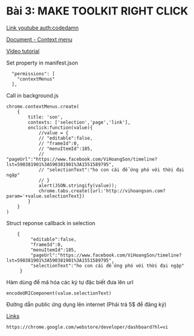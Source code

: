 # Bài 3: MAKE TOOLKIT RIGHT CLICK

[Link youtube auth:codedamn](https://www.youtube.com/channel/UCJUmE61LxhbhudzUugHL2wQ)

[Document - Context menu](https://developer.chrome.com/extensions/samples#search:contextmenus)

[Video tutorial](https://www.youtube.com/watch?v=Johz4yWM-0E&list=PLYxzS__5yYQlWil-vQ-y7NR902ovyq1Xi&index=10)

Set property in manifest.json

```$xslt
  "permissions": [
    "contextMenus"
  ],
```

Call in background.js

```$xslt
chrome.contextMenus.create(
    {
        title: 'son',
        contexts: ['selection','page','link'],
        onclick:function(value){
            //value = {
            // "editable":false,
            // "frameId":0,
            // "menuItemId":185,
            // "pageUrl":"https://www.facebook.com/ViHoangSon/timeline?lst=590381901%3A590381901%3A1551589795",
            // "selectionText":"ho con cái để ứng phó với thời đại ngập"
            // }
            alert(JSON.stringify(value));
            chrome.tabs.create({url:'http://vihoangson.com?param='+value.selectionText})
        }
    }
)
```

Struct reponse callback in selection

```$xslt
    {
         "editable":false,
         "frameId":0,
         "menuItemId":185,
         "pageUrl":"https://www.facebook.com/ViHoangSon/timeline?lst=590381901%3A590381901%3A1551589795",
         "selectionText":"ho con cái để ứng phó với thời đại ngập"
     }
```

Hàm dùng để mã hóa các ký tự đặc biết đưa lên url

```$xslt
encodeURIComponent(value.selectionText)
```

Đường dẫn public ứng dụng lên internet (Phải trả 5$ để đăng ký)

[Links](https://chrome.google.com/webstore/developer/dashboard?hl=vi)

```$xslt
https://chrome.google.com/webstore/developer/dashboard?hl=vi
```